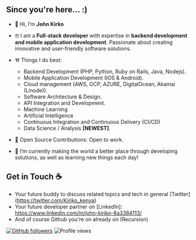 ## Since you're here... :)
- 👋 Hi, I’m **John Kirko**
- 🤓 I am a **Full-stack developer** with expertise in **backend development and mobile application development**. Passionate about creating innovative and user-friendly software solutions.

- ⚒️ Things I do best:
    - Backend Development (PHP, Python, Ruby on Rails, Java, Nodejs).
    - Mobile Application Development (IOS & Android).
    - Cloud management (AWS, GCP, AZURE, DigitalOcean, Akamai (Linode)).
    - Software Architecture & Design.
    - API Integration and Development.
    - Machine Learning
    - Artificial Intelligence
    - Continuous Integration and Continuous Delivery (CI/CD)
    - Data Science / Analysis **[NEWEST]**.

- 🚀 Open Source Contributions:
    Open to work.
    
- 🌱 I’m currently making the world a better place through developing solutions, as well as learning new things each day!

## Get in Touch :coffee:
- Your future buddy to discuss related topics and tech in general [Twitter] (https://twitter.com/Kiriko_kenya)
- Your future developer partner on [LinkedIn]: https://www.linkedin.com/in/john-kiriko-8a3384113/
- And of course Github you're on already on (Recursion)

[![GitHub followers](https://img.shields.io/github/followers/therealkirko?style=social)](https://github.com/therealkirko)  ![Profile views](https://komarev.com/ghpvc/?username=therealkirko&color=brightgreen)


